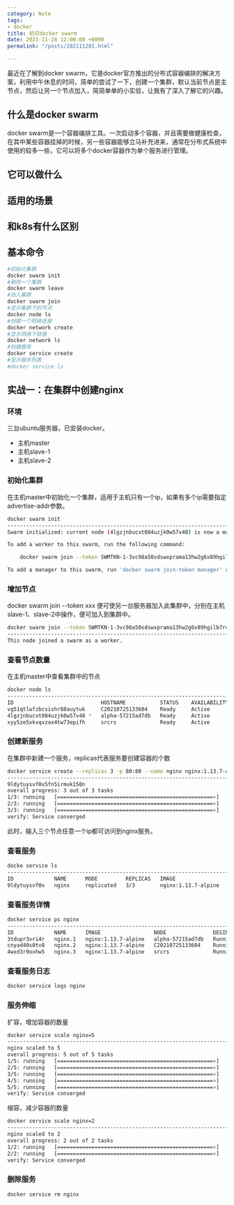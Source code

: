 ```yaml
---
category: Note
tags:
- docker
title: 初识docker swarm
date: 2021-11-28 12:00:00 +0000
permalink: "/posts/202111281.html"

---
```

最近在了解到docker swarm，它是docker官方推出的分布式容器编排的解决方案，利用中午休息的时间，简单的尝试了一下，创建一个集群，默认当前节点是主节点，然后让另一个节点加入，简简单单的小实验，让我有了深入了解它的兴趣。

## 什么是docker swarm

docker swarm是一个容器编排工具。一次启动多个容器，并且需要做健康检查，在其中某些容器挂掉的时候，另一些容器能够立马补充进来，通常在分布式系统中使用的较多一些，它可以将多个docker容器作为单个服务进行管理。

## 它可以做什么

## 适用的场景

## 和k8s有什么区别

## 基本命令

```sh
#初始化集群
docker swarm init
#删除一个集群
docker swarm leave
#加入集群
docker swarm join
#显示集群下的节点
docker node ls
#创建一个网络连接
docker network create
#显示网络下链接
docker network ls
#创建服务
docker service create
#显示服务列表
#docker service ls
```

## 实战一：在集群中创建nginx

### 环境

三台ubuntu服务器，已安装docker。

* 主机master
* 主机slave-1
* 主机slave-2

### 初始化集群

在主机master中初始化一个集群，适用于主机只有一个ip，如果有多个ip需要指定advertise-addr参数。

```bash
docker swarm init 
------------------------------------------------------------------------------------------
Swarm initialized: current node (4lgzjnbucxt084uzjk0w57v48) is now a manager.

To add a worker to this swarm, run the following command:

    docker swarm join --token SWMTKN-1-3vc98a50sdswxprama13hw2g6x89hgilb7r4fjo9y8dqt6mua-0z9ckp59rppep14rdgl5xktk4 144.126.78.96:2377

To add a manager to this swarm, run 'docker swarm join-token manager' and follow the instructions.
```

### 增加节点

docker swarm join --token xxx 便可使另一台服务器加入此集群中，分别在主机slave-1、slave-2中操作，便可加入到集群中。

```bash
docker swarm join --token SWMTKN-1-3vc98a50sdswxprama13hw2g6x89hgilb7r4fjo9y8dqt6mua-0z9ckp59rppep14rdgl5xktk4 144.126.78.96:2377
----------------------------------------------------------------------------------------
This node joined a swarm as a worker.
```

### 查看节点数量

在主机master中查看集群中的节点

```bash
docker node ls
----------------------------------------------------------------------------
ID                            HOSTNAME           STATUS    AVAILABILITY   MANAGER STATUS   ENGINE VERSION
vg51qtlwfzbcsishr88auytuk     C20210725133604    Ready     Active                          20.10.7
4lgzjnbucxt084uzjk0w57v48 *   alpha-57215ad7db   Ready     Active         Leader           20.10.7
xyy5ze5xkvqvzax4tw73epifh     srcrs              Ready     Active                          20.10.7
```

### 创建新服务

在集群中新建一个服务，replicas代表服务要创建容器的个数

```bash
docker service create --replicas 3 -p 80:80 --name nginx nginx:1.13.7-alpine
------------------------------------------------------------------------------
9ldytuysvf0x5fn5irmuk150n
overall progress: 3 out of 3 tasks 
1/3: running   [==================================================>] 
2/3: running   [==================================================>] 
3/3: running   [==================================================>] 
verify: Service converged 
```

此时，输入三个节点任意一个ip都可访问到nginx服务。

### 查看服务

```bash
docke service ls
-----------------------------------------------------------------------------
ID             NAME      MODE         REPLICAS   IMAGE                 PORTS
9ldytuysvf0x   nginx     replicated   3/3        nginx:1.13.7-alpine   *:80->80/tcp
```

### 查看服务详情

```bash
docker service ps nginx
---------------------------------------------------------------------------------
ID             NAME      IMAGE                 NODE               DESIRED STATE   CURRENT STATE           ERROR     PORTS
3tdupr3vri4r   nginx.1   nginx:1.13.7-alpine   alpha-57215ad7db   Running         Running 4 minutes ago             
cnyad40s0tv8   nginx.2   nginx:1.13.7-alpine   C20210725133604    Running         Running 4 minutes ago             
4wxd3r9oxhw5   nginx.3   nginx:1.13.7-alpine   srcrs              Running         Running 5 minutes ago
```

### 查看服务日志

```bash
docker service logs nginx
```

### 服务伸缩

扩容，增加容器的数量

```bash
docker service scale nginx=5
----------------------------------------------------------------------------------
nginx scaled to 5
overall progress: 5 out of 5 tasks 
1/5: running   [==================================================>] 
2/5: running   [==================================================>] 
3/5: running   [==================================================>] 
4/5: running   [==================================================>] 
5/5: running   [==================================================>] 
verify: Service converged
```

缩容，减少容器的数量

```bash
docker service scale nginx=2
---------------------------------------------------------------------------------
nginx scaled to 2
overall progress: 2 out of 2 tasks 
1/2: running   [==================================================>] 
2/2: running   [==================================================>] 
verify: Service converged
```

### 删除服务

```bash
docker service rm nginx
```